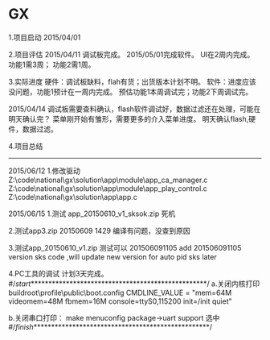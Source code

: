 # GX
1.项目启动
2015/04/01

2.项目评估
2015/04/11 调试板完成。
2015/05/01完成软件。
UI在2周内完成。
功能1需3周；
功能2需1周。

3.实际进度
硬件：调试板缺料，flah有货；出货版本计划不明。
软件：进度应该没问题，功能1预计在一周内完成。
预估功能1本周调试完；功能2下周调试完。

2015/04/14 
调试板需要查料确认，flash软件调试好，数据过滤还在处理，可能在明天确认完？
菜单刚开始有雏形，需要更多的介入菜单进度。
明天确认flash,硬件，数据过滤。

4.项目总结

---------------------------------------------------------------------------------------------------------------
2015/06/12
1.修改驱动
Z:\code\national\gx\solution\app\module\app_ca_manager.c
Z:\code\national\gx\solution\app\module\app_play_control.c
Z:\code\national\gx\solution\app\app.c


2015/06/15
1.测试   app_20150610_v1_sksok.zip
死机

2.测试app3.zip 20150609 1429
编译有问题，没查到原因

3.测试app_20150610_v1.zip
测试可以
201506091105
add 201506091105 version sks code ,will update new version for auto pid sks later

4.PC工具的调试
计划3天完成。
#/*start***************************************************/
a.关闭内核打印
buildroot\profile\public\boot.config
CMDLINE_VALUE = "mem=64M videomem=48M fbmem=16M console=ttyS0,115200 init=/init quiet"

b.关闭串口打印：
make menuconfig package->uart support 选中
#/*finish***************************************************/
